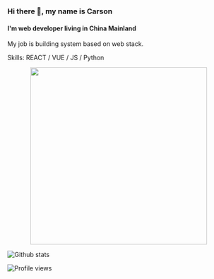 ### Hi there 👋, my name is Carson

#### I'm web developer living in China Mainland

My job is building system based on web stack.

Skills: REACT / VUE / JS / Python

<p align = "center">
  <img src = "https://github-readme-stats.vercel.app/api?username=qweasdzxcpkh&show_icons=true&theme=bear" width = 400>
</p>

![Github stats](https://github-readme-stats.vercel.app/api?username=qweasdzxcpkh&show_icons=true&theme=tokyonight)

![Profile views](https://gpvc.arturio.dev/qweasdzxcpkh)  
